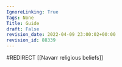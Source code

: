 ```yaml
---
IgnoreLinking: True
Tags: None
Title: Guide
draft: False
revision_date: 2022-04-09 23:00:02+00:00
revision_id: 88339
---
```


#REDIRECT [[Navarr religious beliefs]]